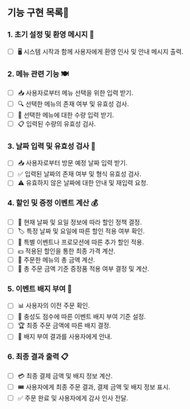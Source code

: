 ## 기능 구현 목록🚀

### 1. 초기 설정 및 환영 메시지 🌟
- [ ] 🖥️ 시스템 시작과 함께 사용자에게 환영 인사 및 안내 메시지 출력.

### 2. 메뉴 관련 기능 🍽️
- [ ] 📥 사용자로부터 메뉴 선택을 위한 입력 받기.
- [ ] 🔍 선택한 메뉴의 존재 여부 및 유효성 검사.
- [ ] 🔄 선택한 메뉴에 대한 수량 입력 받기.
- [ ] 📋 입력된 수량의 유효성 검사.

### 3. 날짜 입력 및 유효성 검사 📅
- [ ] 📥 사용자로부터 방문 예정 날짜 입력 받기.
- [ ] ✅ 입력된 날짜의 존재 여부 및 형식 유효성 검사.
- [ ] ⚠ 유효하지 않은 날짜에 대한 안내 및 재입력 요청.

### 4. 할인 및 증정 이벤트 계산 💰
- [ ] 📆 현재 날짜 및 요일 정보에 따라 할인 정책 결정.
- [ ] 🏷️ 특정 날짜 및 요일에 따른 할인 적용 여부 확인.
- [ ] 🌟 특별 이벤트나 프로모션에 따른 추가 할인 적용.
- [ ] 💵 적용된 할인을 통한 최종 가격 계산.
- [ ] 🧮 주문한 메뉴의 총 금액 계산.
- [ ] 🎁 총 주문 금액 기준 증정품 적용 여부 결정 및 계산.

### 5. 이벤트 배지 부여 🏅
- [ ] 📊 사용자의 이전 주문 확인.
- [ ] 📐 충성도 점수에 따른 이벤트 배지 부여 기준 설정.
- [ ] 🏆 최종 주문 금액에 따른 배지 결정.
- [ ] 📢 배지 부여 결과를 사용자에게 안내.

### 6. 최종 결과 출력 📋
- [ ] 💳 최종 결제 금액 및 배지 정보 계산.
- [ ] 🎟️ 사용자에게 최종 주문 결과, 결제 금액 및 배지 정보 표시.
- [ ] ✅ 주문 완료 및 사용자에게 감사 인사 전달.